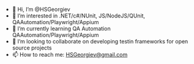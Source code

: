 - 👋 Hi, I’m @HSGeorgiev
- 👀 I’m interested in .NET/c#/NUnit, JS/NodeJS/QUnit, QAAutomation/Playwright/Appium
- 🌱 I’m currently learning QA Automation QAAutomation/Playwright/Appium
- 💞️ I’m looking to collaborate on developing testin frameworks for open source projects
- 📫 How to reach me: HSGeorgiev@gmail.com


<!---
HSGeorgiev/HSGeorgiev is a ✨ special ✨ repository because its `README.md` (this file) appears on your GitHub profile.
You can click the Preview link to take a look at your changes.
--->
